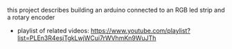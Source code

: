 this project describes building an arduino connected to an RGB led strip and a rotary encoder 
* playlist of related videos: https://www.youtube.com/playlist?list=PLEn3R4esjTgkLwjWCui7rWVhmKn9WuJTh
